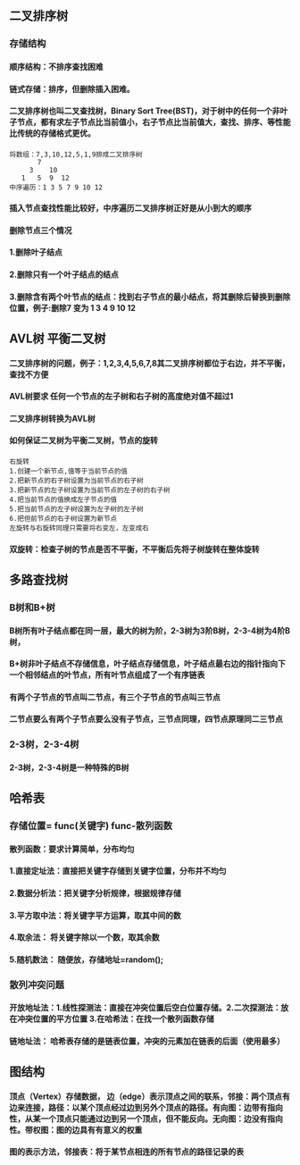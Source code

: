 ## 二叉排序树
### 存储结构
#### 顺序结构：不排序查找困难
#### 链式存储：排序，但删除插入困难。
#### 二叉排序树也叫二叉查找树，Binary Sort Tree(BST)，对于树中的任何一个非叶子节点，都有求左子节点比当前值小，右子节点比当前值大，查找、排序、等性能比传统的存储格式更优。
    将数组：7,3,10,12,5,1,9排成二叉排序树
           7
         3    10
       1   5  9  12
    中序遍历：1 3 5 7 9 10 12

    
#### 插入节点查找性能比较好，中序遍历二叉排序树正好是从小到大的顺序
#### 删除节点三个情况
#### 1.删除叶子结点 
####  2.删除只有一个叶子结点的结点 
#### 3.删除含有两个叶节点的结点：找到右子节点的最小结点，将其删除后替换到删除位置，例子:删除7 变为 1 3 4 9 10 12 
## AVL树 平衡二叉树
#### 二叉排序树的问题，例子：1,2,3,4,5,6,7,8其二叉排序树都位于右边，并不平衡，查找不方便
#### AVL树要求 任何一个节点的左子树和右子树的高度绝对值不超过1
#### 二叉排序树转换为AVL树
#### 如何保证二叉树为平衡二叉树，节点的旋转
    右旋转
    1.创建一个新节点,值等于当前节点的值
    2.把新节点的右子树设置为当前节点的右子树
    3.把新节点的左子树设置为当前节点的左子树的右子树
    4.把当前节点的值换成左子节点的值
    5.把当前节点的左子树设置为左子树的左子树
    6.把但前节点的右子树设置为新节点
    左旋转与右旋转同理只需要将右变左，左变成右
#### 双旋转：检查子树的节点是否不平衡，不平衡后先将子树旋转在整体旋转

## 多路查找树
### B树和B+树
#### B树所有叶子结点都在同一层，最大的树为阶，2-3树为3阶B树，2-3-4树为4阶B树，
#### B+树非叶子结点不存储信息，叶子结点存储信息，叶子结点最右边的指针指向下一个相邻结点的叶节点，所有叶节点组成了一个有序链表
#### 有两个子节点的节点叫二节点，有三个子节点的节点叫三节点
#### 二节点要么有两个子节点要么没有子节点，三节点同理，四节点原理同二三节点
### 2-3树，2-3-4树
#### 2-3树，2-3-4树是一种特殊的B树

## 哈希表
### 存储位置= func(关键字) func-散列函数
#### 散列函数：要求计算简单，分布均匀
#### 1.直接定址法：直接把关键字存储到关键字位置，分布并不均匀
#### 2.数据分析法：把关键字分析规律，根据规律存储
#### 3.平方取中法：将关键字平方运算，取其中间的数
#### 4.取余法：    将关键字除以一个数，取其余数
#### 5.随机数法：  随便放，存储地址=random();
### 散列冲突问题
#### 开放地址法：1.线性探测法：直接在冲突位置后空白位置存储。2.二次探测法：放在冲突位置的平方位置 3.在哈希法：在找一个散列函数存储
#### 链地址法： 哈希表存储的是链表位置，冲突的元素加在链表的后面（使用最多）

## 图结构
#### 顶点（Vertex）存储数据， 边（edge）表示顶点之间的联系，邻接：两个顶点有边来连接，路径：以某个顶点经过边到另外个顶点的路径。有向图：边带有指向性，从某一个顶点只能通过边到另一个顶点，但不能反向。无向图：边没有指向性。带权图：图的边具有有意义的权重
#### 图的表示方法，邻接表：将于某节点相连的所有节点的路径记录的表

